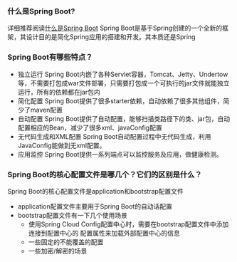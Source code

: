 
### 什么是Spring Boot?
详细推荐阅读[什么是Spring Boot](https://mp.weixin.qq.com/s/jWLcPxTg9bH3D9_7qbYbfw)
Spring Boot是基于Spring创建的一个全新的框架，其设计目的是简化Spring应用的搭建和开发。其本质还是Spring

### Spring Boot有哪些特点？
- 独立运行
    Spring Boot内嵌了各种Servlet容器，Tomcat、Jetty、Undertow等，不需要打包成war文件部署，只需要打包成一个可执行的jar文件就能独立运行，所有的依赖都在jar包内
- 简化配置
    Spring Boot提供了很多starter依赖，自动依赖了很多其他组件，简少了maven配置
- 自动配置
    Spring Boot提供了自动配置，能够扫描类路径下的类、jar包，自动配置相应的Bean，减少了很多xml、javaConfig配置
- 无代码生成和XML配置
    Spring Boot自动配置过程中无代码生成，利用JavaConfig能做到无xml配置。
- 应用监控
    Spring Boot提供一系列端点可以监控服务及应用，做健康检测。

### Spring Boot的核心配置文件是哪几个？它们的区别是什么？
Spring Boot的核心配置文件是application和bootstrap配置文件
- application配置文件主要用于Spring Boot的自动话配置
- bootstrap配置文件有一下几个使用场景
  - 使用Spring Cloud Config配置中心时，需要在bootstrap配置文件中添加连接到配置中心的
    配置属性来加载外部配置中心的信息
  - 一些固定的不能覆盖的配置
  - 一些加密/解密的场景